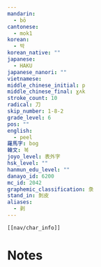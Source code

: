 ```yaml
---
mandarin:
  - bō
cantonese:
  - mok1
korean:
  - 박
korean_native: ""
japanese:
  - HAKU
japanese_nanori: ""
vietnamese:
middle_chinese_initial: p
middle_chinese_final: ɣʌk
stroke_count: 10
radical: 刀
skip_number: 1-8-2
grade_level: 6
pos: ""
english:
  - peel
羅馬字: bog
韓文: 복
joyo_level: 表外字
hsk_level: ""
hanmun_edu_level: ""
danayo_id: 6200
mc_id: 2042
graphemic_classification: 彔
stand_in: 剝皮
aliases:
  - 剥
---
```

```meta-bind-embed
[[nav/char_info]]
```

# Notes
